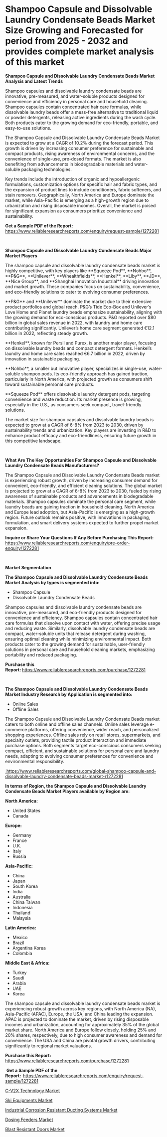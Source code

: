 <p><h1>Shampoo Capsule and Dissolvable Laundry Condensate Beads Market Size Growing and Forecasted for period from 2025 - 2032 and provides complete market analysis of this market</h1></p><p><strong>Shampoo Capsule and Dissolvable Laundry Condensate Beads Market Analysis and Latest Trends</strong></p>
<p><p>Shampoo capsules and dissolvable laundry condensate beads are innovative, pre-measured, and water-soluble products designed for convenience and efficiency in personal care and household cleaning. Shampoo capsules contain concentrated hair care formulas, while dissolvable laundry beads offer a mess-free alternative to traditional liquid or powder detergents, releasing active ingredients during the wash cycle. Both products cater to the growing demand for eco-friendly, portable, and easy-to-use solutions.</p><p>The Shampoo Capsule and Dissolvable Laundry Condensate Beads Market is expected to grow at a CAGR of 10.2% during the forecast period. This growth is driven by increasing consumer preference for sustainable and compact products, rising awareness of environmental concerns, and the convenience of single-use, pre-dosed formats. The market is also benefiting from advancements in biodegradable materials and water-soluble packaging technologies.</p><p>Key trends include the introduction of organic and hypoallergenic formulations, customization options for specific hair and fabric types, and the expansion of product lines to include conditioners, fabric softeners, and stain removers. Geographically, North America and Europe dominate the market, while Asia-Pacific is emerging as a high-growth region due to urbanization and rising disposable incomes. Overall, the market is poised for significant expansion as consumers prioritize convenience and sustainability.</p></p>
<p><strong>Get a Sample PDF of the Report:&nbsp;</strong> <a href="https://www.reliableresearchreports.com/enquiry/request-sample/1272281?utm_campaign=13&utm_medium=2&utm_source=Github&utm_content=ia&utm_term=20012025&utm_id=shampoo-capsule-and-dissolvable-laundry-condensate-beads">https://www.reliableresearchreports.com/enquiry/request-sample/1272281</a></p>
<p>&nbsp;</p>
<p><strong>Shampoo Capsule and Dissolvable Laundry Condensate Beads Major Market Players</strong></p>
<p><p>The shampoo capsule and dissolvable laundry condensate beads market is highly competitive, with key players like **Squeeze Pod**, **Nohbo**, **P&G**, **Unilever**, **Whealthfields**, **Henkel**, **Liby**, **JD**, **Nice Group**, and **Shanghai Innovation Industrial** driving innovation and market growth. These companies focus on sustainability, convenience, and eco-friendly solutions to cater to evolving consumer preferences.</p><p>**P&G** and **Unilever** dominate the market due to their extensive product portfolios and global reach. P&G’s Tide Eco-Box and Unilever’s Love Home and Planet laundry beads emphasize sustainability, aligning with the growing demand for eco-conscious products. P&G reported over $80 billion in global sales revenue in 2022, with laundry and home care contributing significantly. Unilever’s home care segment generated €12.1 billion in 2022, reflecting steady growth.</p><p>**Henkel**, known for Persil and Purex, is another major player, focusing on dissolvable laundry beads and compact detergent formats. Henkel’s laundry and home care sales reached €6.7 billion in 2022, driven by innovation in sustainable packaging.</p><p>**Nohbo**, a smaller but innovative player, specializes in single-use, water-soluble shampoo pods. Its eco-friendly approach has gained traction, particularly in North America, with projected growth as consumers shift toward sustainable personal care products.</p><p>**Squeeze Pod** offers dissolvable laundry detergent pods, targeting convenience and waste reduction. Its market presence is growing, especially in the U.S., as consumers seek compact, travel-friendly solutions.</p><p>The market size for shampoo capsules and dissolvable laundry beads is expected to grow at a CAGR of 6-8% from 2023 to 2030, driven by sustainability trends and urbanization. Key players are investing in R&D to enhance product efficacy and eco-friendliness, ensuring future growth in this competitive landscape.</p></p>
<p>&nbsp;</p>
<p><strong>What Are The Key Opportunities For Shampoo Capsule and Dissolvable Laundry Condensate Beads Manufacturers?</strong></p>
<p><p>The Shampoo Capsule and Dissolvable Laundry Condensate Beads market is experiencing robust growth, driven by increasing consumer demand for convenient, eco-friendly, and efficient cleaning solutions. The global market is projected to grow at a CAGR of 6-8% from 2023 to 2030, fueled by rising awareness of sustainable products and advancements in biodegradable materials. Shampoo capsules dominate the personal care segment, while laundry beads are gaining traction in household cleaning. North America and Europe lead adoption, but Asia-Pacific is emerging as a high-growth region. Future outlook remains positive, with innovations in packaging, formulation, and smart delivery systems expected to further propel market expansion.</p></p>
<p><strong>Inquire or Share Your Questions If Any Before Purchasing This Report:</strong> <a href="https://www.reliableresearchreports.com/enquiry/pre-order-enquiry/1272281?utm_campaign=13&utm_medium=2&utm_source=Github&utm_content=ia&utm_term=20012025&utm_id=shampoo-capsule-and-dissolvable-laundry-condensate-beads">https://www.reliableresearchreports.com/enquiry/pre-order-enquiry/1272281</a></p>
<p>&nbsp;</p>
<p><strong>Market Segmentation</strong></p>
<p><strong>The Shampoo Capsule and Dissolvable Laundry Condensate Beads Market Analysis by types is segmented into:</strong></p>
<p><ul><li>Shampoo Capsule</li><li>Dissolvable Laundry Condensate Beads</li></ul></p>
<p><p>Shampoo capsules and dissolvable laundry condensate beads are innovative, pre-measured, and eco-friendly products designed for convenience and efficiency. Shampoo capsules contain concentrated hair care formulas that dissolve upon contact with water, offering precise usage and reducing waste. Similarly, dissolvable laundry condensate beads are compact, water-soluble units that release detergent during washing, ensuring optimal cleaning while minimizing environmental impact. Both products cater to the growing demand for sustainable, user-friendly solutions in personal care and household cleaning markets, emphasizing portability and reduced packaging.</p></p>
<p><strong>Purchase this Report:&nbsp;</strong><a href="https://www.reliableresearchreports.com/purchase/1272281?utm_campaign=13&utm_medium=2&utm_source=Github&utm_content=ia&utm_term=20012025&utm_id=shampoo-capsule-and-dissolvable-laundry-condensate-beads">https://www.reliableresearchreports.com/purchase/1272281</a></p>
<p>&nbsp;</p>
<p><strong>The Shampoo Capsule and Dissolvable Laundry Condensate Beads Market Industry Research by Application is segmented into:</strong></p>
<p><ul><li>Online Sales</li><li>Offline Sales</li></ul></p>
<p><p>The Shampoo Capsule and Dissolvable Laundry Condensate Beads market caters to both online and offline sales channels. Online sales leverage e-commerce platforms, offering convenience, wider reach, and personalized shopping experiences. Offline sales rely on retail stores, supermarkets, and specialty outlets, providing tactile product interaction and immediate purchase options. Both segments target eco-conscious consumers seeking compact, efficient, and sustainable solutions for personal care and laundry needs, adapting to evolving consumer preferences for convenience and environmental responsibility.</p></p>
<p><a href="https://www.reliableresearchreports.com/global-shampoo-capsule-and-dissolvable-laundry-condensate-beads-market-r1272281?utm_campaign=13&utm_medium=2&utm_source=Github&utm_content=ia&utm_term=20012025&utm_id=shampoo-capsule-and-dissolvable-laundry-condensate-beads">&nbsp;https://www.reliableresearchreports.com/global-shampoo-capsule-and-dissolvable-laundry-condensate-beads-market-r1272281</a></p>
<p><strong>In terms of Region, the Shampoo Capsule and Dissolvable Laundry Condensate Beads Market Players available by Region are:</strong></p>
<p>
    <p> <strong> North America: </strong>
        <ul>
            <li>United States</li>
            <li>Canada</li>
        </ul>
        </p> 
    <p> <strong> Europe: </strong>
        <ul>
            <li>Germany</li>
            <li>France</li>
            <li>U.K.</li>
            <li>Italy</li>
            <li>Russia</li>
        </ul>
        </p> 
    <p> <strong> Asia-Pacific: </strong>
        <ul>
            <li>China</li>
            <li>Japan</li>
            <li>South Korea</li>
            <li>India</li>
            <li>Australia</li>
            <li>China Taiwan</li>
            <li>Indonesia</li>
            <li>Thailand</li>
            <li>Malaysia</li>
        </ul>
        </p> 
    <p> <strong> Latin America: </strong>
        <ul>
            <li>Mexico</li>
            <li>Brazil</li>
            <li>Argentina Korea</li>
            <li>Colombia</li>
        </ul>
        </p> 
    <p> <strong> Middle East & Africa: </strong>
        <ul>
            <li>Turkey</li>
            <li>Saudi</li>
            <li>Arabia</li>
            <li>UAE</li>
            <li>Korea</li>
        </ul>
    </p>
    </p>
<p><p>The shampoo capsule and dissolvable laundry condensate beads market is experiencing robust growth across key regions, with North America (NA), Asia-Pacific (APAC), Europe, the USA, and China leading the expansion. APAC is projected to dominate the market, driven by rising disposable incomes and urbanization, accounting for approximately 35% of the global market share. North America and Europe follow closely, holding 25% and 20% shares, respectively, due to high consumer awareness and demand for convenience. The USA and China are pivotal growth drivers, contributing significantly to regional market valuations.</p></p>
<p><strong>Purchase this Report: </strong><a href="https://www.reliableresearchreports.com/purchase/1272281?utm_campaign=13&utm_medium=2&utm_source=Github&utm_content=ia&utm_term=20012025&utm_id=shampoo-capsule-and-dissolvable-laundry-condensate-beads">https://www.reliableresearchreports.com/purchase/1272281</a></p>
<p>&nbsp;<strong>Get a Sample PDF of the Report:&nbsp;&nbsp;</strong><a href="https://www.reliableresearchreports.com/enquiry/request-sample/1272281?utm_campaign=13&utm_medium=2&utm_source=Github&utm_content=ia&utm_term=20012025&utm_id=shampoo-capsule-and-dissolvable-laundry-condensate-beads">https://www.reliableresearchreports.com/enquiry/request-sample/1272281</a></p>
<p><strong></strong></p>
<p><p><a href="https://github.com/MariaWashington76/Market-Research-Report-List-1/blob/main/c-v2x-technology-market.md?utm_campaign=13&utm_medium=2&utm_source=Github&utm_content=ia&utm_term=20012025&utm_id=shampoo-capsule-and-dissolvable-laundry-condensate-beads">C-V2X Technology Market</a></p><p><a href="https://www.linkedin.com/pulse/ski-equipments-market-trends-insights-type-application-analysis-t8eic?utm_campaign=13&utm_medium=2&utm_source=Github&utm_content=ia&utm_term=20012025&utm_id=shampoo-capsule-and-dissolvable-laundry-condensate-beads">Ski Equipments Market</a></p><p><a href="https://github.com/MarciaRunte/Market-Research-Report-List-1/blob/main/industrial-corrosion-resistant-ducting-systems-market.md?utm_campaign=13&utm_medium=2&utm_source=Github&utm_content=ia&utm_term=20012025&utm_id=shampoo-capsule-and-dissolvable-laundry-condensate-beads">Industrial Corrosion Resistant Ducting Systems Market</a></p><p><a href="https://www.linkedin.com/pulse/dosing-feeders-market-outlook-forecast-from-2025-2032-firmforte-lplme?utm_campaign=13&utm_medium=2&utm_source=Github&utm_content=ia&utm_term=20012025&utm_id=shampoo-capsule-and-dissolvable-laundry-condensate-beads">Dosing Feeders Market</a></p><p><a href="https://www.linkedin.com/pulse/blast-resistant-doors-market-analysis-report-predicts-g5buc?utm_campaign=13&utm_medium=2&utm_source=Github&utm_content=ia&utm_term=20012025&utm_id=shampoo-capsule-and-dissolvable-laundry-condensate-beads">Blast Resistant Doors Market</a></p></p>